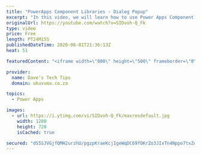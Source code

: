 ```yaml
---
title: "PowerApps Component Libraries - Dialog Popup"
excerpt: "In this video, we will learn how to use Power Apps Component Libraries and how they can be used to centralize reusable functionality across your apps, and streamline the process of deploying and updating them.  We will show you how to install the Power Apps Dialog Component in a library and then also"
originalUrl: https://youtube.com/watch?v=SIDvoh-Q_Fk
type: video
price: Free
length: PT24M15S
publishedDateTime: 2020-06-01T21:36:13Z
heat: 51

featuredContent: "<iframe width=\"800\" height=\"500\" frameborder=\"0\" src=\"https://www.youtube.com/embed/SIDvoh-Q_Fk\" allow=\"accelerometer; autoplay; encrypted-media; gyroscope; picture-in-picture\" allowfullscreen></iframe>"

provider:
  name: Dave's Tech Tips
  domain: ukuvuma.co.za

topics:
  - Power Apps

images:
  - url: https://i.ytimg.com/vi/SIDvoh-Q_Fk/maxresdefault.jpg
    width: 1280
    height: 720
    isCached: true

secured: "dS5SJVGjfQMH2urzhU/pgzpKraeKcjIgeWqDC69fOKrZo3JIxTn4Nppo7txZo1AKfD8dx0Zq9D2gFIOaK6f5FSxG2SWhPkfVX17pSv77reLWE0lxJuxWRGpqZy3+ss0fTQQpBAjt/AZGIcxX/rEooXYGgWqBsrxlbFhTBoDu5Rg2CnWLmKT6V2iyCupXc2y7lW/Mij1WWrlc55MIN+/6rdN6QfF2S9LdgtnoaV72T5H3kyeibp9BRHJGqBBv1ZuQz7gSok8n1qzHVWko7lr8j04EsYz91yeWNPu1OBH/izc0nbrbLalVSaeVwvuMI9As6LS3ijF/B3jeWcP8Osyk3rZ0xq1ZXAixMUB0ieJ33IVNx90UAmJ9AsC1XIQgMDo1GrYqOVN6B73/OTUuUDUXhUSE7hFgxFUcWsEVYv50E/s=;bxuHO49LDueVOXb9hB7jtQ=="
---
```


